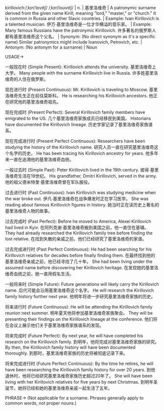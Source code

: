 kirillovich:/ˌkɪrɪˈlɒvɪtʃ/ /ˌkɪrɪˈloʊvɪtʃ/ | n. | 基里洛维奇 | A patronymic surname derived from the given name Kirill, meaning "lord," "master," or "church."  It is common in Russia and other Slavic countries. | Example:  Ivan Kirillovich is a talented musician. 伊万·基里洛维奇是一位才华横溢的音乐家。 | Example:  Many famous Russians have the patronymic Kirillovich. 许多著名的俄罗斯人都有基里洛维奇这个父名。 | Synonym: (No direct synonym as it's a specific name)  Similar patronymics might include Ivanovich, Petrovich, etc. | Antonym: (No antonym for a surname) | Noun


USAGE->

一般现在时 (Simple Present):
Kirillovich attends the university. 基里洛维奇上大学。
Many people with the surname Kirillovich live in Russia. 许多姓基里洛维奇的人住在俄罗斯。

现在进行时 (Present Continuous):
Mr. Kirillovich is traveling to Moscow. 基里洛维奇先生正在前往莫斯科。
He is researching his Kirillovich ancestors. 他正在研究他的基里洛维奇祖先。

现在完成时 (Present Perfect):
Several Kirillovich family members have emigrated to the US.  几个基里洛维奇家族成员已经移民到美国。
Historians have documented the Kirillovich lineage. 历史学家记录了基里洛维奇家族谱系。

现在完成进行时 (Present Perfect Continuous):
Researchers have been studying the history of the Kirillovich name. 研究人员一直在研究基里洛维奇这个名字的历史。
He has been tracing his Kirillovich ancestry for years. 他多年来一直在追溯他的基里洛维奇血统。


一般过去时 (Simple Past):
Peter Kirillovich lived in the 19th century. 彼得·基里洛维奇生活在19世纪。
His grandfather, Dmitri Kirillovich, served in the army. 他的祖父德米特里·基里洛维奇曾在军队服役。

过去进行时 (Past Continuous):
Ivan Kirillovich was studying medicine when the war broke out. 伊凡·基里洛维奇在战争爆发时正在学习医学。
She was reading about famous Kirillovich figures in history. 她当时正在读历史上著名的基里洛维奇人物的故事。

过去完成时 (Past Perfect):
Before he moved to America, Alexei Kirillovich had lived in Kyiv. 在阿列克谢·基里洛维奇搬到美国之前，他一直住在基辅。
They had already researched the Kirillovich family tree before finding the lost relative. 在找到失散的亲戚之前，他们已经研究了基里洛维奇的家谱。

过去完成进行时 (Past Perfect Continuous):
He had been searching for his Kirillovich relatives for decades before finally finding them. 在最终找到他的基里洛维奇亲戚之前，他已经寻找了几十年。
She had been living under the assumed name before discovering her Kirillovich heritage. 在发现她的基里洛维奇血统之前，她一直用假名生活。

一般将来时 (Simple Future):
Future generations will likely carry the Kirillovich name. 后代可能会沿用基里洛维奇这个名字。
He will research the Kirillovich family history further next year. 他明年将进一步研究基里洛维奇家族的历史。

将来进行时 (Future Continuous):
He will be attending the Kirillovich family reunion next summer. 明年夏天他将参加基里洛维奇家族聚会。
They will be presenting their findings on the Kirillovich lineage at the conference. 他们将在会议上展示他们关于基里洛维奇家族谱系的发现。

将来完成时 (Future Perfect):
By next year, he will have completed his research on the Kirillovich family. 到明年，他将完成对基里洛维奇家族的研究。
By then, the Kirillovich family history will have been documented thoroughly. 到那时，基里洛维奇家族的历史将被彻底记录下来。

将来完成进行时 (Future Perfect Continuous):
By the time he retires, he will have been researching the Kirillovich family history for over 20 years. 到他退休时，他将已经研究基里洛维奇家族历史超过20年了。
She will have been living with her Kirillovich relatives for five years by next Christmas. 到明年圣诞节，她将已经和她的基里洛维奇亲戚一起生活了五年。



PHRASE-> (Not applicable for a surname.  Phrases generally apply to common words, not proper nouns.)
